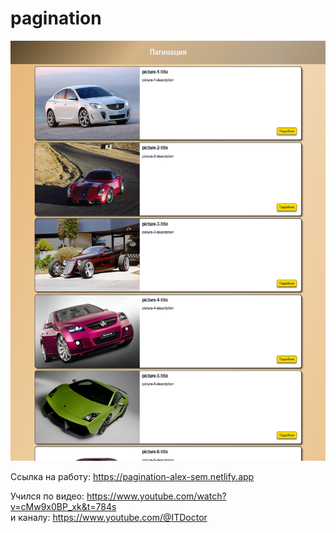 # pagination

![Скриншот](https://github.com/Slem7415t/pagination/blob/work/images/scrin.png)

Ссылка на работу: https://pagination-alex-sem.netlify.app

Учился по видео: https://www.youtube.com/watch?v=cMw9x0BP_xk&t=784s <br>
и каналу: https://www.youtube.com/@ITDoctor
